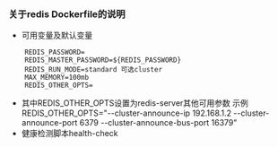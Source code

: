 ### 关于redis Dockerfile的说明
* 可用变量及默认变量
```shell
    REDIS_PASSWORD=
    REDIS_MASTER_PASSWORD=${REDIS_PASSWORD}
    REDIS_RUN_MODE=standard 可选cluster 
    MAX_MEMORY=100mb
    REDIS_OTHER_OPTS=
```
* 其中REDIS_OTHER_OPTS设置为redis-server其他可用参数
  示例REDIS_OTHER_OPTS="--cluster-announce-ip 192.168.1.2 --cluster-announce-port 6379 --cluster-announce-bus-port 16379"
* 健康检测脚本health-check